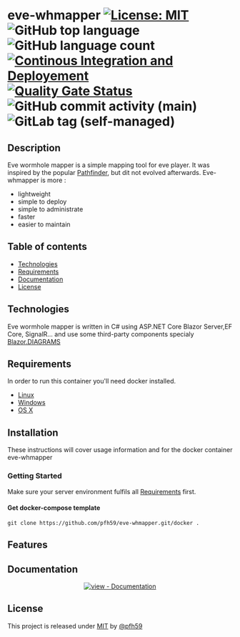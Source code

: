 # eve-whmapper [![License: MIT](https://img.shields.io/badge/License-MIT-yellow.svg)](https://opensource.org/licenses/MIT) ![GitHub top language](https://img.shields.io/github/languages/top/pfh59/eve-whmapper) ![GitHub language count](https://img.shields.io/github/languages/count/pfh59/eve-whmapper) [![Continous Integration and Deployement](https://github.com/pfh59/eve-whmapper/actions/workflows/ci-cd.yaml/badge.svg)](https://github.com/pfh59/eve-whmapper/actions/workflows/ci-cd.yaml)	[![Quality Gate Status](https://sonarcloud.io/api/project_badges/measure?project=pfh59_eve-whmapper&metric=alert_status)](https://sonarcloud.io/summary/new_code?id=pfh59_eve-whmapper) ![GitHub commit activity (main)](https://img.shields.io/github/commit-activity/m/pfh59/eve-whmapper) ![GitLab tag (self-managed)](https://img.shields.io/gitlab/v/tag/eve-whmapper) 


## Description

Eve wormhole mapper is a simple mapping tool for eve player. It was inspired by the popular [Pathfinder](https://github.com/exodus4d/pathfinder), but dit not evolved afterwards. Eve-whmapper is more : 
- lightweight
- simple to deploy
- simple to administrate
- faster
- easier to maintain

## Table of contents
* [Technologies](#technologies)
* [Requirements](#requirements)
* [Documentation](#documentation)
* [License](#license)

## Technologies

Eve wormhole mapper is written in C# using ASP.NET Core Blazor Server,EF Core, SignalR... and use some third-party components specialy [Blazor.DIAGRAMS](https://blazor-diagrams.zhaytam.com)

## Requirements

In order to run this container you'll need docker installed.

* [Linux](https://docs.docker.com/linux/started/)
* [Windows](https://docs.docker.com/windows/started)
* [OS X](https://docs.docker.com/mac/started/)

## Installation

These instructions will cover usage information and for the docker container eve-whmapper

### Getting Started

Make sure your server environment fulfils all [Requirements](requirements) first.

#### Get docker-compose template

```shell
git clone https://github.com/pfh59/eve-whmapper.git/docker .
```

### 

## Features




## Documentation

<div align="center">

[![view - Documentation](https://img.shields.io/badge/view-Documentation-blue?style=for-the-badge)](/docs/ "Go to project documentation")

</div>

## License

This project is released under [MIT](/LICENSE) by [@pfh59](https://github.com/pfh59)




